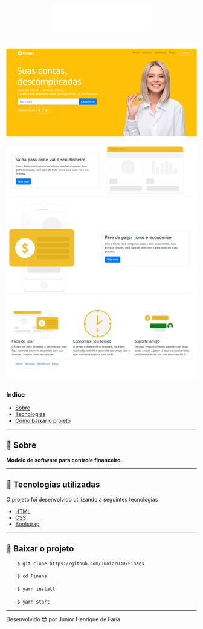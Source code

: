 <h1 align="center"  class="bg-warning">
    <img src="img/logo.png"/> 
</h1>

<h1>
    <img src="img/Site.png">
</h1>

### Indice
- [Sobre](#-sobre)
- [Tecnologias](#tecnologias-utilizadas)
- [Como baixar o projeto](#como-baixar-o-projeto)

---

## 📝 Sobre
**Modelo de software para controle financeiro.**

---

## 🚀 Tecnologias utilizadas

O projeto foi desenvolvido utilizando a seguintes tecnologias

- [HTML](https://www.w3schools.com/html/)
- [CSS](https://www.w3schools.com/css/)
- [Bootstrap](https://getbootstrap.com/)

---

## 📁 Baixar o projeto

```bash
    $ git clone https://github.com/Junior030/Finans

    $ cd Finans

    $ yarn install

    $ yarn start
```

---

Desenvolvido 😎 por Junior Henrique de Faria
